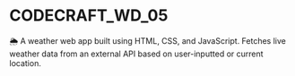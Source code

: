 # CODECRAFT_WD_05
🌦️ A weather web app built using HTML, CSS, and JavaScript. Fetches live weather data from an external API based on user-inputted or current location. 
